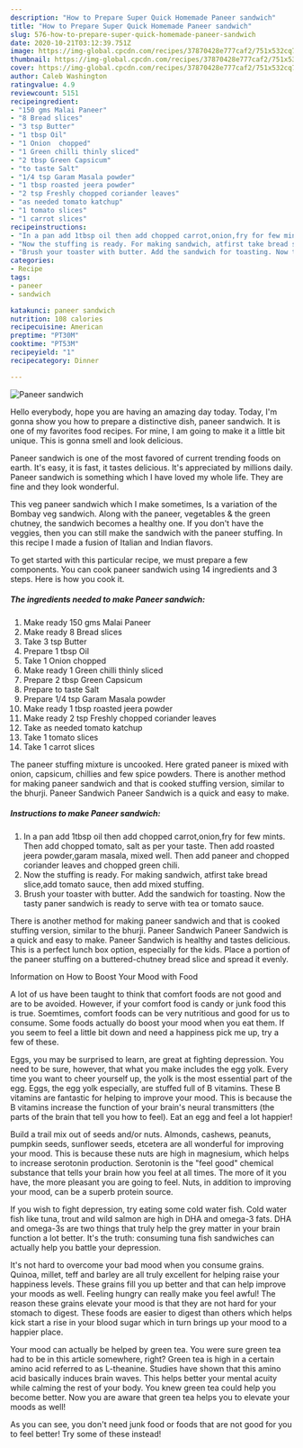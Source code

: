 ```yaml
---
description: "How to Prepare Super Quick Homemade Paneer sandwich"
title: "How to Prepare Super Quick Homemade Paneer sandwich"
slug: 576-how-to-prepare-super-quick-homemade-paneer-sandwich
date: 2020-10-21T03:12:39.751Z
image: https://img-global.cpcdn.com/recipes/37870428e777caf2/751x532cq70/paneer-sandwich-recipe-main-photo.jpg
thumbnail: https://img-global.cpcdn.com/recipes/37870428e777caf2/751x532cq70/paneer-sandwich-recipe-main-photo.jpg
cover: https://img-global.cpcdn.com/recipes/37870428e777caf2/751x532cq70/paneer-sandwich-recipe-main-photo.jpg
author: Caleb Washington
ratingvalue: 4.9
reviewcount: 5151
recipeingredient:
- "150 gms Malai Paneer"
- "8 Bread slices"
- "3 tsp Butter"
- "1 tbsp Oil"
- "1 Onion  chopped"
- "1 Green chilli thinly sliced"
- "2 tbsp Green Capsicum"
- "to taste Salt"
- "1/4 tsp Garam Masala powder"
- "1 tbsp roasted jeera powder"
- "2 tsp Freshly chopped coriander leaves"
- "as needed tomato katchup"
- "1 tomato slices"
- "1 carrot slices"
recipeinstructions:
- "In a pan add 1tbsp oil then add chopped carrot,onion,fry for few mints. Then add chopped tomato, salt as per your taste. Then add roasted jeera powder,garam masala, mixed well. Then add paneer and chopped coriander leaves and chopped green chili."
- "Now the stuffing is ready. For making sandwich, atfirst take bread slice,add tomato sauce, then add mixed stuffing."
- "Brush your toaster with butter. Add the sandwich for toasting. Now the tasty paner sandwich is ready to serve with tea or tomato sauce."
categories:
- Recipe
tags:
- paneer
- sandwich

katakunci: paneer sandwich 
nutrition: 108 calories
recipecuisine: American
preptime: "PT30M"
cooktime: "PT53M"
recipeyield: "1"
recipecategory: Dinner

---
```



![Paneer sandwich](https://img-global.cpcdn.com/recipes/37870428e777caf2/751x532cq70/paneer-sandwich-recipe-main-photo.jpg)

Hello everybody, hope you are having an amazing day today. Today, I'm gonna show you how to prepare a distinctive dish, paneer sandwich. It is one of my favorites food recipes. For mine, I am going to make it a little bit unique. This is gonna smell and look delicious.

Paneer sandwich is one of the most favored of current trending foods on earth. It's easy, it is fast, it tastes delicious. It's appreciated by millions daily. Paneer sandwich is something which I have loved my whole life. They are fine and they look wonderful.

This veg paneer sandwich which I make sometimes, Is a variation of the Bombay veg sandwich. Along with the paneer, vegetables &amp; the green chutney, the sandwich becomes a healthy one. If you don&#39;t have the veggies, then you can still make the sandwich with the paneer stuffing. In this recipe I made a fusion of Italian and Indian flavors.


To get started with this particular recipe, we must prepare a few components. You can cook paneer sandwich using 14 ingredients and 3 steps. Here is how you cook it.

<!--inarticleads1-->

##### The ingredients needed to make Paneer sandwich:

1. Make ready 150 gms Malai Paneer
1. Make ready 8 Bread slices
1. Take 3 tsp Butter
1. Prepare 1 tbsp Oil
1. Take 1 Onion  chopped
1. Make ready 1 Green chilli thinly sliced
1. Prepare 2 tbsp Green Capsicum
1. Prepare to taste Salt
1. Prepare 1/4 tsp Garam Masala powder
1. Make ready 1 tbsp roasted jeera powder
1. Make ready 2 tsp Freshly chopped coriander leaves
1. Take as needed tomato katchup
1. Take 1 tomato slices
1. Take 1 carrot slices


The paneer stuffing mixture is uncooked. Here grated paneer is mixed with onion, capsicum, chillies and few spice powders. There is another method for making paneer sandwich and that is cooked stuffing version, similar to the bhurji. Paneer Sandwich Paneer Sandwich is a quick and easy to make. 

<!--inarticleads2-->

##### Instructions to make Paneer sandwich:

1. In a pan add 1tbsp oil then add chopped carrot,onion,fry for few mints. Then add chopped tomato, salt as per your taste. Then add roasted jeera powder,garam masala, mixed well. Then add paneer and chopped coriander leaves and chopped green chili.
1. Now the stuffing is ready. For making sandwich, atfirst take bread slice,add tomato sauce, then add mixed stuffing.
1. Brush your toaster with butter. Add the sandwich for toasting. Now the tasty paner sandwich is ready to serve with tea or tomato sauce.


There is another method for making paneer sandwich and that is cooked stuffing version, similar to the bhurji. Paneer Sandwich Paneer Sandwich is a quick and easy to make. Paneer Sandwich is healthy and tastes delicious. This is a perfect lunch box option, especially for the kids. Place a portion of the paneer stuffing on a buttered-chutney bread slice and spread it evenly. 

Information on How to Boost Your Mood with Food


A lot of us have been taught to think that comfort foods are not good and are to be avoided. However, if your comfort food is candy or junk food this is true. Soemtimes, comfort foods can be very nutritious and good for us to consume. Some foods actually do boost your mood when you eat them. If you seem to feel a little bit down and need a happiness pick me up, try a few of these.

Eggs, you may be surprised to learn, are great at fighting depression. You need to be sure, however, that what you make includes the egg yolk. Every time you want to cheer yourself up, the yolk is the most essential part of the egg. Eggs, the egg yolk especially, are stuffed full of B vitamins. These B vitamins are fantastic for helping to improve your mood. This is because the B vitamins increase the function of your brain's neural transmitters (the parts of the brain that tell you how to feel). Eat an egg and feel a lot happier!

Build a trail mix out of seeds and/or nuts. Almonds, cashews, peanuts, pumpkin seeds, sunflower seeds, etcetera are all wonderful for improving your mood. This is because these nuts are high in magnesium, which helps to increase serotonin production. Serotonin is the "feel good" chemical substance that tells your brain how you feel at all times. The more of it you have, the more pleasant you are going to feel. Nuts, in addition to improving your mood, can be a superb protein source.

If you wish to fight depression, try eating some cold water fish. Cold water fish like tuna, trout and wild salmon are high in DHA and omega-3 fats. DHA and omega-3s are two things that truly help the grey matter in your brain function a lot better. It's the truth: consuming tuna fish sandwiches can actually help you battle your depression. 

It's not hard to overcome your bad mood when you consume grains. Quinoa, millet, teff and barley are all truly excellent for helping raise your happiness levels. These grains fill you up better and that can help improve your moods as well. Feeling hungry can really make you feel awful! The reason these grains elevate your mood is that they are not hard for your stomach to digest. These foods are easier to digest than others which helps kick start a rise in your blood sugar which in turn brings up your mood to a happier place.

Your mood can actually be helped by green tea. You were sure green tea had to be in this article somewhere, right? Green tea is high in a certain amino acid referred to as L-theanine. Studies have shown that this amino acid basically induces brain waves. This helps better your mental acuity while calming the rest of your body. You knew green tea could help you become better. Now you are aware that green tea helps you to elevate your moods as well!

As you can see, you don't need junk food or foods that are not good for you to feel better! Try some of these instead!

